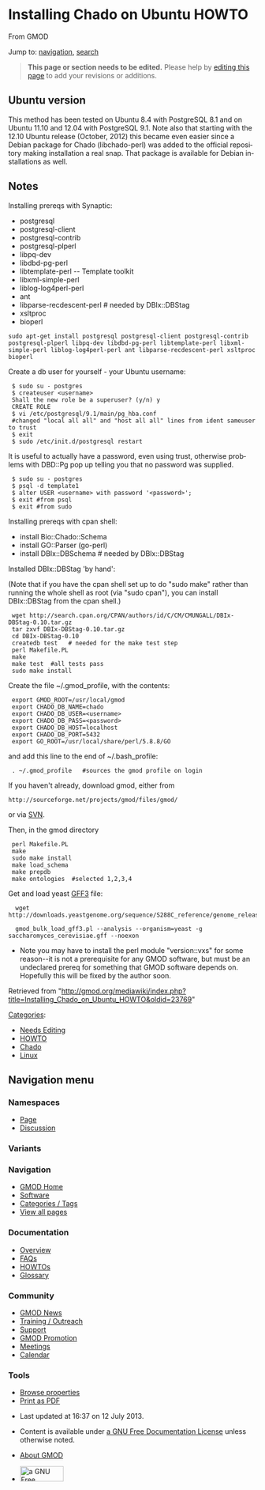 <div id="mw-page-base" class="noprint">

</div>

<div id="mw-head-base" class="noprint">

</div>

<div id="content" class="mw-body" role="main">

<span id="top"></span>

<div id="mw-js-message" style="display:none;">

</div>



# <span dir="auto">Installing Chado on Ubuntu HOWTO</span>

<div id="bodyContent">

<div id="siteSub">

From GMOD

</div>

<div id="contentSub">

</div>

<div id="jump-to-nav" class="mw-jump">

Jump to: [navigation](#mw-navigation), [search](#p-search)

</div>

<div id="mw-content-text" class="mw-content-ltr" lang="en" dir="ltr">

> **This page or section needs to be edited.**
> <span class="small">Please help by <span class="plainlinks"><a
> href="http://gmod.org/mediawiki/index.php?title=Installing_Chado_on_Ubuntu_HOWTO&amp;action=edit"
> class="external text" rel="nofollow">editing this page</a></span> to
> add your revisions or additions.</span>

## <span id="Ubuntu_version" class="mw-headline">Ubuntu version</span>

This method has been tested on Ubuntu 8.4 with PostgreSQL 8.1 and on
Ubuntu 11.10 and 12.04 with PostgreSQL 9.1. Note also that starting with
the 12.10 Ubuntu release (October, 2012) this became even easier since a
Debian package for Chado (libchado-perl) was added to the official
repository making installation a real snap. That package is available
for Debian installations as well.

## <span id="Notes" class="mw-headline">Notes</span>

Installing prereqs with Synaptic:

- postgresql
- postgresql-client
- postgresql-contrib
- postgresql-plperl
- libpq-dev
- libdbd-pg-perl
- libtemplate-perl -- Template toolkit
- libxml-simple-perl
- liblog-log4perl-perl
- ant
- libparse-recdescent-perl \# needed by DBIx::DBStag
- xsltproc
- bioperl

<!-- -->

    sudo apt-get install postgresql postgresql-client postgresql-contrib postgresql-plperl libpq-dev libdbd-pg-perl libtemplate-perl libxml-simple-perl liblog-log4perl-perl ant libparse-recdescent-perl xsltproc bioperl

Create a db user for yourself - your Ubuntu username:

     $ sudo su - postgres
     $ createuser <username>
     Shall the new role be a superuser? (y/n) y
     CREATE ROLE
     $ vi /etc/postgresql/9.1/main/pg_hba.conf
     #changed "local all all" and "host all all" lines from ident sameuser to trust
     $ exit
     $ sudo /etc/init.d/postgresql restart

It is useful to actually have a password, even using trust, otherwise
problems with DBD::Pg pop up telling you that no password was supplied.

     $ sudo su - postgres
     $ psql -d template1
     $ alter USER <username> with password '<password>';
     $ exit #from psql
     $ exit #from sudo

Installing prereqs with cpan shell:

- install Bio::Chado::Schema
- install GO::Parser (go-perl)
- install DBIx::DBSchema \# needed by DBIx::DBStag

  

Installed DBIx::DBStag 'by hand':

(Note that if you have the cpan shell set up to do "sudo make" rather
than running the whole shell as root (via "sudo cpan"), you can install
DBIx::DBStag from the cpan shell.)

     wget http://search.cpan.org/CPAN/authors/id/C/CM/CMUNGALL/DBIx-DBStag-0.10.tar.gz
     tar zxvf DBIx-DBStag-0.10.tar.gz
     cd DBIx-DBStag-0.10
     createdb test   # needed for the make test step
     perl Makefile.PL
     make
     make test  #all tests pass
     sudo make install

  
Create the file ~/.gmod_profile, with the contents:

     export GMOD_ROOT=/usr/local/gmod
     export CHADO_DB_NAME=chado
     export CHADO_DB_USER=<username>
     export CHADO_DB_PASS=<password>
     export CHADO_DB_HOST=localhost
     export CHADO_DB_PORT=5432
     export GO_ROOT=/usr/local/share/perl/5.8.8/GO

and add this line to the end of ~/.bash_profile:

     . ~/.gmod_profile   #sources the gmod profile on login

If you haven't already, download gmod, either from

    http://sourceforge.net/projects/gmod/files/gmod/

or via <a href="SVN" class="mw-redirect" title="SVN">SVN</a>.

Then, in the gmod directory

     perl Makefile.PL
     make
     sudo make install
     make load_schema
     make prepdb
     make ontologies  #selected 1,2,3,4

Get and load yeast [GFF3](GFF3 "GFF3") file:

      wget http://downloads.yeastgenome.org/sequence/S288C_reference/genome_releases/S288C_reference_genome_Current_Release.tgz

      gmod_bulk_load_gff3.pl --analysis --organism=yeast -g saccharomyces_cerevisiae.gff --noexon

- Note you may have to install the perl module "version::vxs" for some
  reason--it is not a prerequisite for any GMOD software, but must be an
  undeclared prereq for something that GMOD software depends on.
  Hopefully this will be fixed by the author soon.

</div>

<div class="printfooter">

Retrieved from
"<http://gmod.org/mediawiki/index.php?title=Installing_Chado_on_Ubuntu_HOWTO&oldid=23769>"

</div>

<div id="catlinks" class="catlinks">

<div id="mw-normal-catlinks" class="mw-normal-catlinks">

[Categories](Special:Categories "Special:Categories"):

- [Needs Editing](Category:Needs_Editing "Category:Needs Editing")
- [HOWTO](Category:HOWTO "Category:HOWTO")
- [Chado](Category:Chado "Category:Chado")
- [Linux](Category:Linux "Category:Linux")

</div>

</div>

<div class="visualClear">

</div>

</div>

</div>

<div id="mw-navigation">

## Navigation menu

<div id="mw-head">



<div id="left-navigation">

<div id="p-namespaces" class="vectorTabs" role="navigation"
aria-labelledby="p-namespaces-label">

### Namespaces

- <span id="ca-nstab-main"><a href="Installing_Chado_on_Ubuntu_HOWTO" accesskey="c"
  title="View the content page [c]">Page</a></span>
- <span id="ca-talk"><a
  href="http://gmod.org/mediawiki/index.php?title=Talk:Installing_Chado_on_Ubuntu_HOWTO&amp;action=edit&amp;redlink=1"
  accesskey="t"
  title="Discussion about the content page [t]">Discussion</a></span>

</div>

<div id="p-variants" class="vectorMenu emptyPortlet" role="navigation"
aria-labelledby="p-variants-label">

### 

### Variants[](#)

<div class="menu">

</div>

</div>

</div>

<div id="right-navigation">





</div>



</div>

</div>

</div>

<div id="mw-panel">

<div id="p-logo" role="banner">

<a href="Main_Page"
style="background-image: url(../images/GMOD-cogs.png);"
title="Visit the main page"></a>

</div>

<div id="p-Navigation" class="portal" role="navigation"
aria-labelledby="p-Navigation-label">

### Navigation

<div class="body">

- <span id="n-GMOD-Home">[GMOD Home](Main_Page)</span>
- <span id="n-Software">[Software](GMOD_Components)</span>
- <span id="n-Categories-.2F-Tags">[Categories /
  Tags](Categories)</span>
- <span id="n-View-all-pages">[View all pages](Special:AllPages)</span>

</div>

</div>

<div id="p-Documentation" class="portal" role="navigation"
aria-labelledby="p-Documentation-label">

### Documentation

<div class="body">

- <span id="n-Overview">[Overview](Overview)</span>
- <span id="n-FAQs">[FAQs](Category:FAQ)</span>
- <span id="n-HOWTOs">[HOWTOs](Category:HOWTO)</span>
- <span id="n-Glossary">[Glossary](Glossary)</span>

</div>

</div>

<div id="p-Community" class="portal" role="navigation"
aria-labelledby="p-Community-label">

### Community

<div class="body">

- <span id="n-GMOD-News">[GMOD News](GMOD_News)</span>
- <span id="n-Training-.2F-Outreach">[Training /
  Outreach](Training_and_Outreach)</span>
- <span id="n-Support">[Support](Support)</span>
- <span id="n-GMOD-Promotion">[GMOD Promotion](GMOD_Promotion)</span>
- <span id="n-Meetings">[Meetings](Meetings)</span>
- <span id="n-Calendar">[Calendar](Calendar)</span>

</div>

</div>

<div id="p-tb" class="portal" role="navigation"
aria-labelledby="p-tb-label">

### Tools

<div class="body">


- <span id="t-smwbrowselink"><a href="Special:Browse/Installing_Chado_on_Ubuntu_HOWTO"
  rel="smw-browse">Browse properties</a></span>
- <span id="t-pdf">[Print as
  PDF](http://gmod.org/mediawiki/index.php?title=Special:PdfPrint&page=Installing_Chado_on_Ubuntu_HOWTO)</span>

</div>

</div>

</div>

</div>

<div id="footer" role="contentinfo">

- <span id="footer-info-lastmod">Last updated at 16:37 on 12 July
  2013.</span>
<!-- - <span id="footer-info-viewcount">76,188 page views.</span> -->
- <span id="footer-info-copyright">Content is available under
  <a href="http://www.gnu.org/licenses/fdl-1.3.html" class="external"
  rel="nofollow">a GNU Free Documentation License</a> unless otherwise
  noted.</span>

<!-- -->

- <span id="footer-places-about">[About
  GMOD](GMOD:About "GMOD:About")</span>

<!-- -->

- <span id="footer-copyrightico">[<img src="http://www.gnu.org/graphics/gfdl-logo-small.png" width="88"
  height="31" alt="a GNU Free Documentation License" />](http://www.gnu.org/licenses/fdl-1.3.html)</span>


<div style="clear:both">

</div>

</div>
